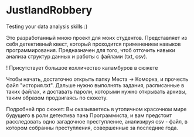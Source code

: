 # JustlandRobbery
Testing your data analysis skills  :)

Это разработанный мною проект для моих студентов.
Представляет из себя детективный квест, который проходится применением навыков программирования.
Предназначен для того, чтоб отточить навыки анализа структур данных и работы с файлами (txt, csv).

! Присутствует большое колличество каламбуров в сюжете

Чтобы начать, достаточно открыть папку Места -> Коморка,
и прочесть файл "история.txt".
Дальше нужно выполнять задания, расписанные в таких файлах, и доставать пароли, которыми
нужно открывать архивы, таким образом продвигаясь по сюжету.

Подробней про сюжет:
Вы оказываетесь в утопичном красочном мире будущего в роли детектива пана Программиста,
и вам предстоит расследовать одно загадочное преступление, анализируя csv - файл,
в котором собранны преступления, совершенные за последние года.

